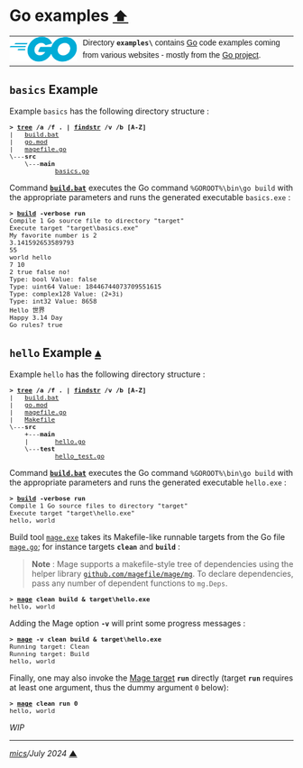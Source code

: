# <span id="top">Go examples</span> <span style="font-size:90%;">[⬆](../README.md#top)</span>

<table style="font-family:Helvetica,Arial;line-height:1.6;">
  <tr>
  <td style="border:0;padding:0 10px 0 0;min-width:120px;"><a href="https://golang.org/" rel="external"><img style="border:0;" src="../docs/images/go-logo-blue.svg" width="120" alt="Go project"/></a></td>
  <td style="border:0;padding:0;vertical-align:text-top;">Directory <strong><code>examples\</code></strong> contains <a href="https://golang.org/" rel="external" alt="Go">Go</a> code examples coming from various websites - mostly from the <a href="https://golang.org/" rel="external">Go project</a>.
  </td>
  </tr>
</table>

## <span id="basics">`basics` Example</span>

Example `basics` has the following directory structure :

<pre style="font-size:80%;">
<b>&gt; <a href="https://learn.microsoft.com/en-us/windows-server/administration/windows-commands/tree">tree</a> /a /f . | <a href="https://learn.microsoft.com/en-us/windows-server/administration/windows-commands/findstr">findstr</a> /v /b [A-Z]</b>
|   <a href="./basics/build.bat">build.bat</a>
|   <a href="./basics/go.mod">go.mod</a>
|   <a href="./basics/magefile.go">magefile.go</a>
\---<b>src</b>
    \---<b>main</b>
            <a href="./basics/src/main/basics.go">basics.go</a>
</pre>

Command [**`build.bat`**](./basics/build.bat) executes the Go command `%GOROOT%\bin\go build` with the appropriate parameters and runs the generated executable `basics.exe` :

<pre style="font-size:80%;">
<b>&gt; <a href="./basics/build.bat">build</a> -verbose run</b>
Compile 1 Go source file to directory "target"
Execute target "target\basics.exe"
My favorite number is 2
3.141592653589793
55
world hello
7 10
2 true false no!
Type: bool Value: false
Type: uint64 Value: 18446744073709551615
Type: complex128 Value: (2+3i)
Type: int32 Value: 8658
Hello 世界
Happy 3.14 Day
Go rules? true
</pre>

## <span id="hello">`hello` Example</span> [**&#x25B4;**](#top)

Example `hello` has the following directory structure :

<pre style="font-size:80%;">
<b>&gt; <a href="https://learn.microsoft.com/en-us/windows-server/administration/windows-commands/tree">tree</a> /a /f . | <a href="https://learn.microsoft.com/en-us/windows-server/administration/windows-commands/findstr">findstr</a> /v /b [A-Z]</b>
|   <a href="./hello/build.bat">build.bat</a>
|   <a href="./hello/go.mod">go.mod</a>
|   <a href="./hello/magefile.go">magefile.go</a>
|   <a href="./hello/Makefile">Makefile</a>
\---<b>src</b>
    +---<b>main</b>
    |       <a href="./hello/src/main/hello.go">hello.go</a>
    \---<b>test</b>
            <a href="./hello/src/test/hello_test.go">hello_test.go</a>
</pre>

Command [**`build.bat`**](./hello/build.bat) executes the Go command `%GOROOT%\bin\go build` with the appropriate parameters and runs the generated executable `hello.exe` :

<pre style="font-size:80%;">
<b>&gt; <a href="./hello/build.bat">build</a> -verbose run</b>
Compile 1 Go source files to directory "target"
Execute target "target\hello.exe"
hello, world
</pre>

Build tool [`mage.exe`][mage_cli] takes its Makefile-like runnable targets from the Go file [`mage.go`](./hello/mage.go); for instance targets **`clean`** and **`build`** :

> **Note** : Mage supports a makefile-style tree of dependencies using the helper library [`github.com/magefile/mage/mg`](https://magefile.org/dependencies/). To declare dependencies, pass any number of dependent functions to `mg.Deps`.

<pre style="font-size:80%;">
<b>&gt; <a href="https://magefile.org/magefiles/">mage</a> clean build &amp; target\hello.exe</b>
hello, world
</pre>

Adding the Mage option **`-v`** will print some progress messages :

<pre style="font-size:80%;">
<b>&gt; <a href="https://magefile.org/magefiles/">mage</a> -v clean build & target\hello.exe</b>
Running target: Clean
Running target: Build
hello, world
</pre>

Finally, one may also invoke the [Mage target][mage_targets] **`run`** directly (target **`run`** requires at least one argument, thus the dummy argument `0` below):

<pre style="font-size:80%;">
<b>&gt; <a href="https://magefile.org/magefiles/">mage</a> clean run 0</b>
hello, world
</pre>

*WIP*

***

*[mics](https://lampwww.epfl.ch/~michelou/)/July 2024* [**&#9650;**](#top)
<span id="bottom">&nbsp;</span>

<!-- link refs -->

[mage_cli]: https://magefile.org/
[mage_targets]: https://magefile.org/targets/
[windows_batch_file]: https://en.wikibooks.org/wiki/Windows_Batch_Scripting
